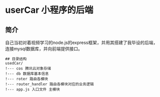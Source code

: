 # userCar 小程序的后端 

## 简介
自己当初对着视频学习的node.js的express框架，并用其搭建了我毕设的后端，连接mysql数据库，并向前端提供接口。

```
## 目录结构
usedCar/
!--- cos 腾讯云对象存储
!--- db 数据库基本信息
!--- roter 路由各模块 
!--- router_handler 路由各模块对应的业务逻辑
!--- app.js 入口文件 主模块
```
